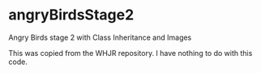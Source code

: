# angryBirdsStage2
Angry Birds stage 2 with Class Inheritance and Images

This was copied from the WHJR repository. I have nothing to do with this code.
